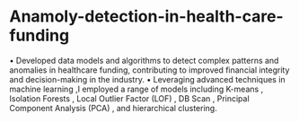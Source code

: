 # Anamoly-detection-in-health-care-funding
• Developed data models and algorithms to detect complex patterns and anomalies in healthcare funding, contributing to improved financial integrity and decision-making in the industry.
• Leveraging advanced techniques in machine learning ,I employed a range of models including K-means , Isolation Forests , Local Outlier Factor (LOF) , DB Scan , Principal Component Analysis (PCA) , and hierarchical clustering.

